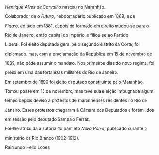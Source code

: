 

*Henrique Alves de Carvalho* nasceu no Maranhão.



Colaborador de o *Futuro*, hebdomadário publicado em 1869, e de

*Fígaro*, editado em 1881, depois de formado em direito mudou-se para o

Rio de Janeiro, então capital do Império, e filiou-se ao Partido

Liberal. Foi eleito deputado geral pelo segundo distrito da Corte, foi

diplomado, mas, com a proclamação da República em 15 de novembro de

1889, não pôde assumir o mandato. Nos primeiros dias do novo regime, foi

preso em uma das fortalezas militares do Rio de Janeiro.



Em setembro de 1890 foi eleito deputado constituinte pelo Maranhão.

Tomou posse em 15 de novembro, mas teve sua eleição impugnada algum

tempo depois devido a protestos de maranhenses residentes no Rio de

Janeiro. Esses protestos chegaram à Câmara dos Deputados e foram lidos

em sessão pelo deputado Sampaio Ferraz.



Foi-lhe atribuída a autoria do panfleto *Nova Roma*, publicado durante o

ministério de Rio Branco (1902-1912).



Raimundo Helio Lopes




